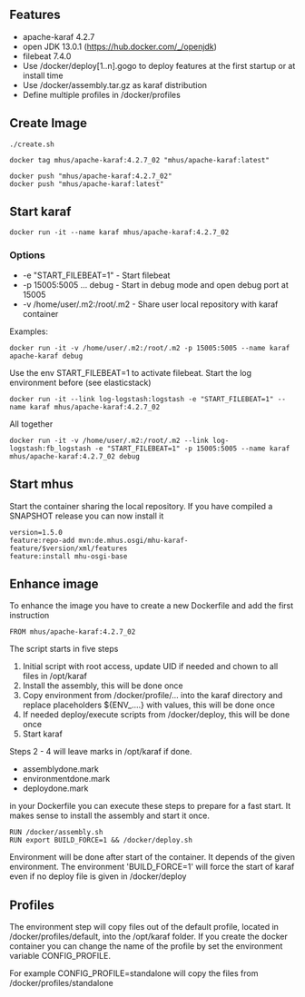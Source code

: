 ## Features

* apache-karaf 4.2.7
* open JDK 13.0.1 (https://hub.docker.com/_/openjdk)
* filebeat 7.4.0
* Use /docker/deploy[1..n].gogo to deploy features at the first startup or at install time
* Use /docker/assembly.tar.gz as karaf distribution
* Define multiple profiles in /docker/profiles

## Create Image

```
./create.sh

docker tag mhus/apache-karaf:4.2.7_02 "mhus/apache-karaf:latest"

docker push "mhus/apache-karaf:4.2.7_02"
docker push "mhus/apache-karaf:latest"
```

## Start karaf
```
docker run -it --name karaf mhus/apache-karaf:4.2.7_02
```


### Options

* -e "START_FILEBEAT=1" - Start filebeat
* -p 15005:5005 ... debug - Start in debug mode and open debug port at 15005
* -v /home/user/.m2:/root/.m2 - Share user local repository with karaf container

Examples:

```
docker run -it -v /home/user/.m2:/root/.m2 -p 15005:5005 --name karaf apache-karaf debug
```

Use the env START_FILEBEAT=1 to activate filebeat. Start the log environment before (see elasticstack)

```
docker run -it --link log-logstash:logstash -e "START_FILEBEAT=1" --name karaf mhus/apache-karaf:4.2.7_02
```

All together

```
docker run -it -v /home/user/.m2:/root/.m2 --link log-logstash:fb_logstash -e "START_FILEBEAT=1" -p 15005:5005 --name karaf mhus/apache-karaf:4.2.7_02 debug
```

## Start mhus

Start the container sharing the local repository. If you have compiled a SNAPSHOT release you can now install it

```
version=1.5.0
feature:repo-add mvn:de.mhus.osgi/mhu-karaf-feature/$version/xml/features
feature:install mhu-osgi-base
```

## Enhance image

To enhance the image you have to create a new Dockerfile and add the first instruction

```
FROM mhus/apache-karaf:4.2.7_02
```

The script starts in five steps

1. Initial script with root access, update UID if needed and chown to all files in /opt/karaf
2. Install the assembly, this will be done once
3. Copy environment from /docker/profile/... into the karaf directory and replace placeholders ${ENV_....} with values, this will be done once
4. If needed deploy/execute scripts from /docker/deploy, this will be done once
5. Start karaf

Steps 2 - 4 will leave marks in /opt/karaf if done.

* assemblydone.mark
* environmentdone.mark
* deploydone.mark

in your Dockerfile you can execute these steps to prepare for a fast start. It makes sense to install the assembly and start it once. 

```
RUN /docker/assembly.sh
RUN export BUILD_FORCE=1 && /docker/deploy.sh
```

Environment will be done after start of the container. It depends of the given environment. The environment 'BUILD_FORCE=1' will force the start of karaf even if no deploy file is given in /docker/deploy


## Profiles

The environment step will copy files out of the default profile, located in /docker/profiles/default, into the /opt/karaf folder. If you create the docker container you can change the name of the profile by set the environment variable CONFIG_PROFILE.

For example CONFIG_PROFILE=standalone will copy the files from /docker/profiles/standalone





